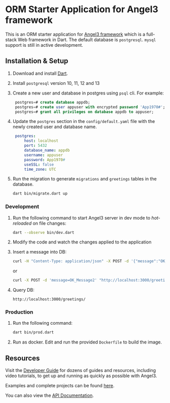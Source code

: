 # ORM Starter Application for Angel3 framework

This is an ORM starter application for [Angel3 framework](https://angel3-framework.web.app) which is a full-stack Web framework in Dart. The default database is `postgresql`. `mysql` support is still in active development.

## Installation & Setup

1. Download and install [Dart](https://dart.dev/get-dart).
2. Install `postgresql` version 10, 11, 12 and 13
3. Create a new user and database in postgres using `psql` cli. For example:

   ```sql
    postgres=# create database appdb;
    postgres=# create user appuser with encrypted password 'App1970#';
    postgres=# grant all privileges on database appdb to appuser;
   ```

4. Update the `postgres` section in the `config/default.yaml` file with the newly created user and database name.

   ```yaml
    postgres:
        host: localhost
        port: 5432
        database_name: appdb
        username: appuser
        password: App1970#
        useSSL: false
        time_zone: UTC
   ```

5. Run the migration to generate `migrations` and `greetings` tables in the database.

    ```bash
    dart bin/migrate.dart up
    ```

### Development

1. Run the following command to start Angel3 server in dev mode to *hot-reloaded* on file changes:

    ```bash
    dart --observe bin/dev.dart
    ```

2. Modify the code and watch the changes applied to the application

3. Insert a message into DB:

    ```bash
    curl -H "Content-Type: application/json" -X POST -d '{"message":"OK_Message" }' "http://localhost:3000/greetings/"
    ```

    or

    ```bash
    curl -X POST -d 'message=OK_Message2' "http://localhost:3000/greetings/"
    ```

4. Query DB:

    ```
    http://localhost:3000/greetings/
    ```

### Production

1. Run the following command:

    ```bash
    dart bin/prod.dart
    ```

2. Run as docker. Edit and run the provided `Dockerfile` to build the image.

## Resources

Visit the [Developer Guide](https://angel3-docs.dukefirehawk.com/guides) for dozens of guides and resources, including video tutorials, to get up and running as quickly as possible with Angel3.

Examples and complete projects can be found [here](https://angel3-framework.web.app/#/examples).

You can also view the [API Documentation](https://pub.dev/documentation/angel3_framework/latest/).
